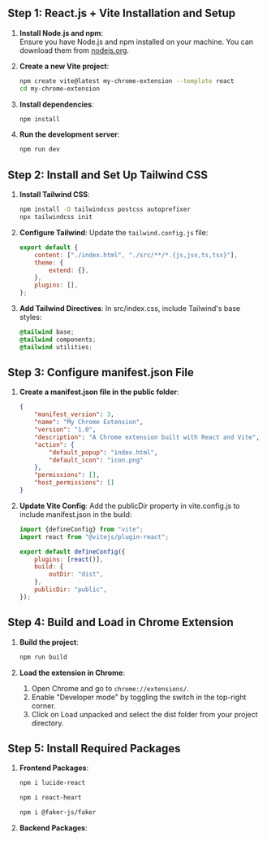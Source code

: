 ## **Step 1: React.js + Vite Installation and Setup**

1. **Install Node.js and npm**:  
   Ensure you have Node.js and npm installed on your machine. You can download them from [nodejs.org](https://nodejs.org/).

2. **Create a new Vite project**:
    ```bash
    npm create vite@latest my-chrome-extension --template react
    cd my-chrome-extension
    ```
3. **Install dependencies**:
    ```bash
    npm install
    ```
4. **Run the development server**:
    ```bash
    npm run dev
    ```

## **Step 2: Install and Set Up Tailwind CSS**

1.  **Install Tailwind CSS**:
    ```bash
    npm install -D tailwindcss postcss autoprefixer
    npx tailwindcss init
    ```
2.  **Configure Tailwind**:
    Update the `tailwind.config.js` file:

    ```javascript
    export default {
        content: ["./index.html", "./src/**/*.{js,jsx,ts,tsx}"],
        theme: {
            extend: {},
        },
        plugins: [],
    };
    ```

3.  **Add Tailwind Directives**:
    In src/index.css, include Tailwind's base styles:
    ```css
    @tailwind base;
    @tailwind components;
    @tailwind utilities;
    ```

## **Step 3: Configure manifest.json File**

1.  **Create a manifest.json file in the public folder**:

    ```json
    {
        "manifest_version": 3,
        "name": "My Chrome Extension",
        "version": "1.0",
        "description": "A Chrome extension built with React and Vite",
        "action": {
            "default_popup": "index.html",
            "default_icon": "icon.png"
        },
        "permissions": [],
        "host_permissions": []
    }
    ```

2.  **Update Vite Config**:
    Add the publicDir property in vite.config.js to include manifest.json in the build:

    ```javascript
    import {defineConfig} from "vite";
    import react from "@vitejs/plugin-react";

    export default defineConfig({
        plugins: [react()],
        build: {
            outDir: "dist",
        },
        publicDir: "public",
    });
    ```

## **Step 4: Build and Load in Chrome Extension**

1.  **Build the project**:

    ```bash
    npm run build
    ```

2.  **Load the extension in Chrome**:

    1. Open Chrome and go to `chrome://extensions/`.
    2. Enable "Developer mode" by toggling the switch in the top-right corner.
    3. Click on Load unpacked and select the dist folder from your project directory.

## **Step 5: Install Required Packages**

1. **Frontend Packages**:

    ```bash
    npm i lucide-react
    ```

    ```bash
    npm i react-heart
    ```

    ```bash
    npm i @faker-js/faker
    ```

2. **Backend Packages**:
